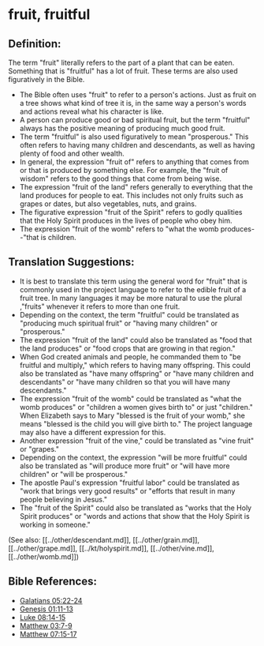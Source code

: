 # fruit, fruitful #

## Definition: ##

The term "fruit" literally refers to the part of a plant that can be eaten. Something that is "fruitful" has a lot of fruit. These terms are also used figuratively in the Bible.

* The Bible often uses "fruit" to refer to a person's actions. Just as fruit on a tree shows what kind of tree it is, in the same way a person's words and actions reveal what his character is like.
* A person can produce good or bad spiritual fruit, but the term "fruitful" always has the positive meaning of producing much good fruit.
* The term "fruitful" is also used figuratively to mean "prosperous." This often refers to having many children and descendants, as well as having plenty of food and other wealth.
* In general, the expression "fruit of" refers to anything that comes from or that is produced by something else. For example, the "fruit of wisdom" refers to the good things that come from being wise.
* The expression "fruit of the land" refers generally to everything that the land produces for people to eat. This includes not only fruits such as grapes or dates, but also vegetables, nuts, and grains.
* The figurative expression "fruit of the Spirit" refers to godly qualities that the Holy Spirit produces in the lives of people who obey him.
* The expression "fruit of the womb" refers to "what the womb produces--"that is children.

## Translation Suggestions: ##

* It is best to translate this term using the general word for "fruit" that is commonly used in the project language to refer to the edible fruit of a fruit tree. In many languages it may be more natural to use the plural ,"fruits" whenever it refers to more than one fruit.
* Depending on the context, the term "fruitful" could be translated as "producing much spiritual fruit" or "having many children" or "prosperous."
* The expression "fruit of the land" could also be translated as "food that the land produces" or "food crops that are growing in that region."
* When God created animals and people, he commanded them to "be fruitful and multiply," which refers to having many offspring. This could also be translated as "have many offspring" or "have many children and descendants" or "have many children so that you will have many descendants."
* The expression "fruit of the womb" could be translated as "what the womb produces" or "children a women gives birth to" or just "children." When Elizabeth says to Mary "blessed is the fruit of your womb," she means "blessed is the child you will give birth to." The project language may also have a different expression for this.
* Another expression "fruit of the vine," could be translated as "vine fruit" or "grapes."
* Depending on the context, the expression "will be more fruitful" could also be translated as "will produce more fruit" or "will have more children" or "will be prosperous."
* The apostle Paul's expression "fruitful labor" could be translated as "work that brings very good results" or "efforts that result in many people believing in Jesus."
* The "fruit of the Spirit" could also be translated as "works that the Holy Spirit produces" or "words and actions that show that the Holy Spirit is working in someone."

(See also: [[../other/descendant.md]], [[../other/grain.md]], [[../other/grape.md]], [[../kt/holyspirit.md]], [[../other/vine.md]], [[../other/womb.md]])

## Bible References: ##

* [Galatians 05:22-24](en/tn/gal/help/05/22)
* [Genesis 01:11-13](en/tn/gen/help/01/11)
* [Luke 08:14-15](en/tn/luk/help/08/14)
* [Matthew 03:7-9](en/tn/mat/help/03/07)
* [Matthew 07:15-17](en/tn/mat/help/07/15)
